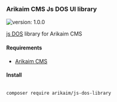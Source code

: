 ### Arikaim CMS Js DOS UI library
![version: 1.0.0](https://img.shields.io/github/release/arikaim/js-dos-library.svg)


[js DOS](https://github.com/caiiiycuk/js-dos) library for Arikaim CMS 


#### Requirements 
  * [Arikaim CMS](https://github.com/arikaim/arikaim)
  
  
#### Install
```bash

composer require arikaim/js-dos-library

```
